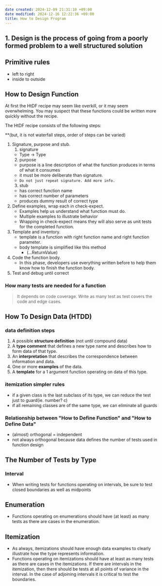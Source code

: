 ```yaml
---
date created: 2024-12-09 21:31:10 +09:00
date modified: 2024-12-16 12:22:36 +09:00
title: How to Design Program
---
```


## 1. Design is the process of going from a poorly formed problem to a well structured solution

## Primitive rules
- left to right
- inside to outside

## How to Design Function

At first the HtDF recipe may seem like overkill, or it may seem overwhelming. You may suspect that these functions could be written more quickly without the recipe.

The HtDF recipe consists of the following steps:

**(but, it is not waterfall steps, order of steps can be varied)

1. Signature, purpose and stub.
	1. signature
	- Type -> Type
	2. purpose
	- purpose is a line description of what the function produces in terms of what it consumes
	- it must be more deliberate than signature.
	- `Do not just repeat signature. Add more info.`
	3. stub
	- has correct function name
	- has correct number of parameters
	- produces dummy result of correct type
2. Define examples, wrap each in check-expect.
	- Examples help us understand what function must do.
	- Multiple examples to illustrate behavior
	- Wrapping in check-expect means they will also serve as unit tests for the completed function.
3. Template and inventory.
	- template is a function with right function name and right function parameter.
	- body template is simplified like this method
		- (…ReturnValue)
4. Code the function body.
	- In this phase, developers use everything written before to help them know how to finish the function body.
5. Test and debug until correct

### How many tests are needed for a function

> It depends on code coverage. Write as many test as test covers the code and edge cases.

## How To Design Data (HTDD)

### data definition steps

1. A possible **structure definition** (not until compound data)
2. A **type comment** that defines a new type name and describes how to form data of that type.
3. An **interpretation** that describes the correspondence between information and data.
4. One or more **examples** of the data.
5. A **template** for a 1 argument function operating on data of this type.

### itemization simpler rules
- if a given class is the last subclass of its type, we can reduce the test just to guard(ie. number? c)
- if all remaining classes are of the same type, we can eliminate all guards

### Relationship between "How to Define Function" and "How to Define Data"
- (almost) orthogonal = independent
- not always orthogonal because data defines the number of tests used in function design

## The Number of Tests by Type

### Interval
- When writing tests for functions operating on intervals, be sure to test closed boundaries as well as midpoints

## Enumeration
- Functions operating on enumerations should have (at least) as many tests as there are cases in the enumeration.

## Itemization
- As always, itemizations should have enough data examples to clearly illustrate how the type represents information.
- Functions operating on itemizations should have at least as many tests as there are cases in the itemizations. If there are intervals in the itemization, then there should be tests at all points of variance in the interval. In the case of adjoining intervals it is critical to test the boundaries.
